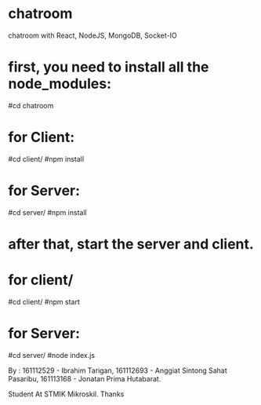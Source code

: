 # chatroom
chatroom with React, NodeJS, MongoDB, Socket-IO

# first, you need to install all the node_modules:
#cd chatroom

# for Client:
#cd client/
#npm install

# for Server:
#cd server/
#npm install

# after that, start the server and client.

# for client/
#cd client/
#npm start

# for Server:
#cd server/
#node index.js


By :
161112529 - Ibrahim Tarigan,
161112693 - Anggiat Sintong Sahat Pasaribu,
161113168 - Jonatan Prima Hutabarat.

Student At STMIK Mikroskil.
Thanks
